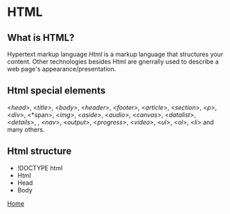 # HTML
## What is HTML?
Hypertext markup language *Html* is a markup language that structures your content. Other technologies besides Html are gnerrally used to describe a web page's appearance/presentation.

## Html special elements
<*head*>, <*title*>, <*body*>, <*header*>, <*footer*>, <*article*>, <*section*>, <*p*>, <*div*>, <*span>, <*img*>, <*aside*>, <*audio*>, <*canvas*>, <*datalist*>, <*details*>, <embed>, <*nav*>, <*output*>, <*progress*>, <*video*>, <*ul*>, <*ol*>, <*li*> and many others.

## Html structure
* !DOCTYPE html
* Html
* Head
* Body















[Home](https://shiloh206.github.io/reading-notes)
